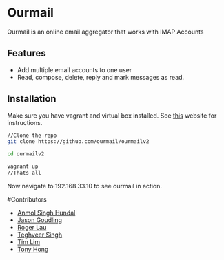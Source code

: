 Ourmail
==========


Ourmail is an online email aggregator that works with IMAP Accounts

Features
--------
-	Add multiple email accounts to one user
- 	Read, compose, delete, reply and mark messages as read.

Installation
------------

Make sure you have vagrant and virtual box installed.
See [this](http://sourabhbajaj.com/mac-setup/Vagrant/README.html) website for instructions.

```bash
//Clone the repo
git clone https://github.com/ourmail/ourmailv2

cd ourmailv2

vagrant up
//Thats all
```

Now navigate to 192.168.33.10 to see ourmail in action.


#Contributors
- [Anmol Singh Hundal](https://github.com/anmolhundal)
- [Jason Goudling](https://github.com/jgoul004)
- [Roger Lau](https://github.com/liuruogu)
- [Teghveer Singh](https://github.com/tsingh94)
- [Tim Lim](https://github.com/mrlim637)
- [Tony Hong](https://github.com/tonyhongcode)

